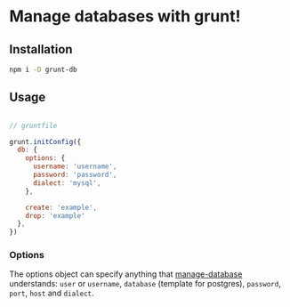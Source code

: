 Manage databases with grunt!
===========================

## Installation

```bash
npm i -D grunt-db
```

## Usage

```js

// gruntfile

grunt.initConfig({
  db: {
    options: {
      username: 'username',
      password: 'password',
      dialect: 'mysql',
    },

    create: 'example',
    drop: 'example'
  },
})

```

### Options

The options object can specify anything that [manage-database](https://www.npmjs.org/package/manage-database) understands: `user` or `username`, `database` (template for postgres), `password`, `port`, `host` and `dialect`.
